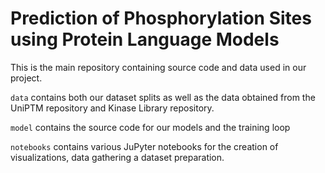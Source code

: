 # Prediction of Phosphorylation Sites using Protein Language Models

This is the main repository containing source code and data used in our project.

``data`` contains both our dataset splits as well as the data obtained from the UniPTM repository and Kinase Library repository.

``model`` contains the source code for our models and the training loop

``notebooks`` contains various JuPyter notebooks for the creation of visualizations, data gathering a dataset preparation.


